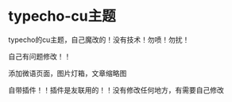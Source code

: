 # typecho-cu主题
typecho的cu主题，自己魔改的！没有技术！勿喷！勿扰！

自己有问题修改！！

添加微语页面，图片灯箱，文章缩略图

自带插件！！插件是友联用的！！没有修改任何地方，有需要自己修改

